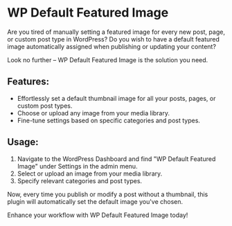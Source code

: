 # WP Default Featured Image

Are you tired of manually setting a featured image for every new post, page, or custom post type in WordPress? Do you wish to have a default featured image automatically assigned when publishing or updating your content?

Look no further – WP Default Featured Image is the solution you need.

## Features:

- Effortlessly set a default thumbnail image for all your posts, pages, or custom post types.
- Choose or upload any image from your media library.
- Fine-tune settings based on specific categories and post types.

## Usage:

1. Navigate to the WordPress Dashboard and find "WP Default Featured Image" under Settings in the admin menu.
2. Select or upload an image from your media library.
3. Specify relevant categories and post types.

Now, every time you publish or modify a post without a thumbnail, this plugin will automatically set the default image you've chosen.

Enhance your workflow with WP Default Featured Image today!

